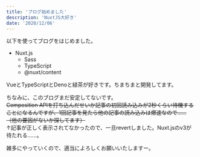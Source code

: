 ```yaml
---
title: 'ブログ始めました'
description: 'NuxtJS大好き'
date: '2020/12/06'
---
```


以下を使ってブログをはじめました。  

- Nuxt.js
  - Sass
  - TypeScript
  - @nuxt/content

VueとTypeScriptとDenoと緑茶が好きです。ちまちまと開発してます。

ちなみに、このブログまだ安定してないです。  
<del>Composition APIを打ち込んだせいか記事の初回読み込みが2秒くらい待機することになるんですが、1回記事を見たら他の記事の読み込みは爆速なので……（他の要因がないか探してます）</del>  
↑記事が正しく表示されてなかったので、一旦revertしました。Nuxt.jsのv3が待たれる……。

雑多にやっていくので、適当によろしくお願いいたしますー。
